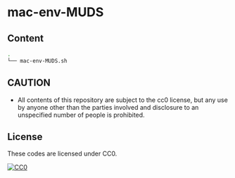 # mac-env-MUDS

## Content
```sh
.
└── mac-env-MUDS.sh
```

## CAUTION
- All contents of this repository are subject to the cc0 license, but any use by anyone other than the parties involved and disclosure to an unspecified number of people is prohibited.

## License

These codes are licensed under CC0.

[![CC0](http://i.creativecommons.org/p/zero/1.0/88x31.png "CC0")](http://creativecommons.org/publicdomain/zero/1.0/deed.ja)

